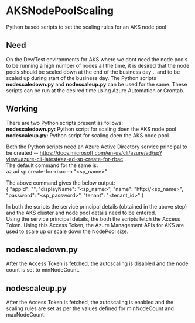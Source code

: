 # AKSNodePoolScaling
Python based scripts to set the scaling rules for an AKS node pool

## Need
On the Dev/Test environments for AKS where we dont need the node pools to be running a high number of nodes all the time, it is desired that the node pools should be scaled down at the end of the business day .. and to be scaled up during start of the business day. The Python scripts **nodescaledown.py** and **nodescaleup.py** can be used for the same. These scripts can be run at the desired time using Azure Automation or Crontab.

## Working 
There are two Python scripts present as follows: <br />
**nodescaledown.py:** Python script for scaling doen the AKS node pool <br />
**nodescaleup.py:** Python script for scaling doen the AKS node pool <br />

Both the Python scripts need an Azure Active Directory service principal to be created -- https://docs.microsoft.com/en-us/cli/azure/ad/sp?view=azure-cli-latest#az-ad-sp-create-for-rbac . <br />
The default command for the same is: <br />
az ad sp create-for-rbac -n "<sp_name>"

The above command gives the below output: <br />
{ "appId": "", "displayName": "<sp_name>", "name": "http://<sp_name>", "password": "<sp_password>", "tenant": "<tenant_id>" }

In both the scripts the service principal details (obtained in the above step) and the AKS cluster and node pool details need to be entered. <br />
Using the service principal details, the both the scripts fetch the Access Token. Using this Access Token, the Azure Management APIs for AKS are used to scale up or scale down the NodePool size. 

## nodescaledown.py
After the Access Token is fetched, the autoscaling is disabled and the node count is set to minNodeCount. 

## nodescaleup.py
After the Access Token is fetched, the autoscaling is enabled and the scaling rules are set as per the values defined for minNodeCount and maxNodeCount.   
